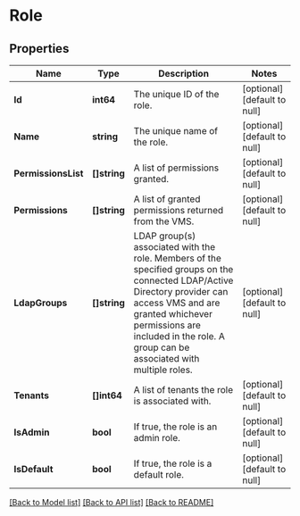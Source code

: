 # Role

## Properties
Name | Type | Description | Notes
------------ | ------------- | ------------- | -------------
**Id** | **int64** | The unique ID of the role. | [optional] [default to null]
**Name** | **string** | The unique name of the role. | [optional] [default to null]
**PermissionsList** | **[]string** | A list of permissions granted. | [optional] [default to null]
**Permissions** | **[]string** | A list of granted permissions returned from the VMS. | [optional] [default to null]
**LdapGroups** | **[]string** | LDAP group(s) associated with the role. Members of the specified groups on the connected LDAP/Active Directory provider can access VMS and are granted whichever permissions are included in the role. A group can be associated with multiple roles. | [optional] [default to null]
**Tenants** | **[]int64** | A list of tenants the role is associated with. | [optional] [default to null]
**IsAdmin** | **bool** | If true, the role is an admin role. | [optional] [default to null]
**IsDefault** | **bool** | If true, the role is a default role. | [optional] [default to null]

[[Back to Model list]](../README.md#documentation-for-models) [[Back to API list]](../README.md#documentation-for-api-endpoints) [[Back to README]](../README.md)

